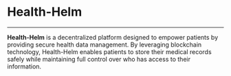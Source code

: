 # Health-Helm

---

**Health-Helm** is a decentralized platform designed to empower patients by providing secure health data management. By leveraging blockchain technology, Health-Helm enables patients to store their medical records safely while maintaining full control over who has access to their information.
